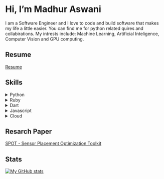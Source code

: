 # Hi, I’m Madhur Aswani 
I am a Software Engineer and I love to code and build software that makes my life a little easier. You can find me for python related quires and collabirations. 
My intrests include: Machine Learning, Artificial Inteligence, Computer Vision and GPU computing.

## Resume
[Resume](https://drive.google.com/file/d/1F-impXLIJ1GEaYMXnwjrdt5SdBF3LoYR/view?usp=share_link)
## Skills
<details>
 <summary>Python</summary>
 <li> Django </li>
 <li> Flask </li>
 
</details>
<details>
 <summary>Ruby</summary>
 <li> Rails </li>
 
</details>
<details>
 <summary>Dart
   </summary>
 <li>Flutter</li>
 
</details>

<details>
 <summary>Javascript
   </summary>
 <li>React</li>
 
</details>

<details>
 <summary>Cloud
   </summary>
 <li>Google Cloud</li>
 <li>AWS</li>
 
</details>

## Resarch Paper
[SPOT - Sensor Placement Optimization Toolkit](https://drive.google.com/file/d/1qQ7RNBu5RI2rndgLw7m9qlubH0U7TzZt/view?usp=share_link)

## Stats
[![My GitHub stats](https://github-readme-stats.vercel.app/api?username=madhuraswani)](https://github.com/anuraghazra/github-readme-stats)
<!---
madhuraswani/madhuraswani is a ✨ special ✨ repository because its `README.md` (this file) appears on your GitHub profile.
You can click the Preview link to take a look at your changes.
--->
